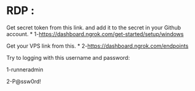 # RDP : 

Get secret token from this link. and add it to the secret in your Github account.
*
1-https://dashboard.ngrok.com/get-started/setup/windows

Get your VPS link from this.
*
2-https://dashboard.ngrok.com/endpoints


Try to logging with this username and password:

1-runneradmin

2-P@ssw0rd!
